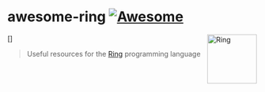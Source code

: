 # awesome-ring [![Awesome](https://cdn.rawgit.com/sindresorhus/awesome/d7305f38d29fed78fa85652e3a63e154dd8e8829/media/badge.svg)](https://github.com/sindresorhus/awesome)

[<img src="https://camo.githubusercontent.com/fb8fc00de4d342dd28e31d64edb14df0aed91cef/687474703a2f2f72696e672d6c616e672e736f75726365666f7267652e6e65742f74686572696e672e6a7067" align="right" width="100" alt="Ring">]


> Useful resources for the [Ring](http://ring-lang.net/) programming language
